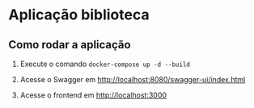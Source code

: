 # Aplicação biblioteca

## Como rodar a aplicação

1. Execute o comando `docker-compose up -d --build`

2. Acesse o Swagger em [http://localhost:8080/swagger-ui/index.html](http://localhost:8080/swagger-ui/index.html)

3. Acesse o frontend em [http://localhost:3000](http://localhost:3000)
